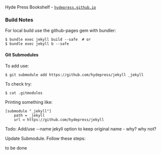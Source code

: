 
Hyde Press Bookshelf - [`hydepress.github.io`](http://hydepress.github.io)


### Build Notes

For local build use the github-pages gem with bundler:

    $ bundle exec jekyll build --safe  # or
    $ bundle exec jekyll b --safe
   

#### Git Submodules

To add use:

    $ git submodule add https://github.com/hydepress/jekyll _jekyll

To check try:

    $ cat .gitmodules
   
Printing something like:

    [submodule "_jekyll"]
        path = _jekyll
        url = https://github.com/hydepress/jekyll


Todo: Add/use  --name jekyll option to keep original name - why? why not?

Update Submodule.  Follow these steps:

to be done
